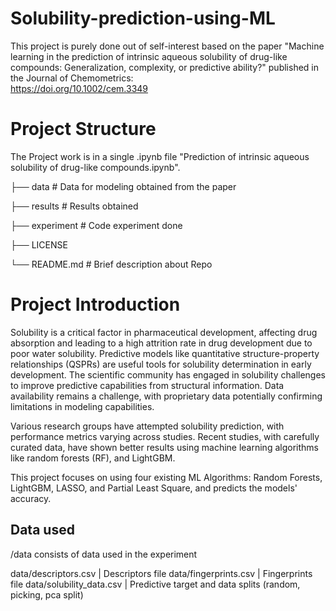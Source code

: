 # Solubility-prediction-using-ML

This project is purely done out of self-interest based on the paper 
"Machine learning in the prediction of intrinsic aqueous solubility of drug-like compounds: Generalization, complexity, or predictive ability?" 
published in the Journal of Chemometrics:  
https://doi.org/10.1002/cem.3349


# Project Structure

The Project work is in a single .ipynb file "Prediction of intrinsic aqueous solubility of drug-like compounds.ipynb".

 
├── data                  # Data for modeling obtained from the paper

├── results               # Results obtained 

├── experiment            # Code experiment done

├── LICENSE

└── README.md             # Brief description about Repo


# Project Introduction

Solubility is a critical factor in pharmaceutical development, affecting drug absorption and leading to a high attrition rate in drug development due to poor water solubility. Predictive models like quantitative structure-property relationships (QSPRs) are useful tools for solubility determination in early development. The scientific community has engaged in solubility challenges to improve predictive capabilities from structural information. Data availability remains a challenge, with proprietary data potentially confirming limitations in modeling capabilities.

Various research groups have attempted solubility prediction, with performance metrics varying across studies. Recent studies, with carefully curated data, have shown better results using machine learning algorithms like random forests (RF), and LightGBM. 

This project focuses on using four existing ML Algorithms: Random Forests, LightGBM, LASSO, and Partial Least Square, and predicts the models' accuracy.

## Data used

/data consists of data used in the experiment

data/descriptors.csv | Descriptors file
data/fingerprints.csv | Fingerprints file
data/solubility_data.csv | Predictive target and data splits (random, picking, pca split)
